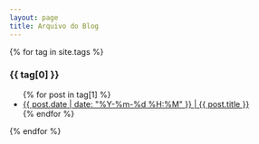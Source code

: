 ```yaml
---
layout: page
title: Arquivo do Blog
---
```


{% for tag in site.tags %}
  <h3>{{ tag[0] }}</h3>
  <ul>
    {% for post in tag[1] %}
      <li><a href="{{ post.url }}">{{ post.date | date: "%Y-%m-%d %H:%M" }} | {{ post.title }}</a></li>
    {% endfor %}
  </ul>
{% endfor %}